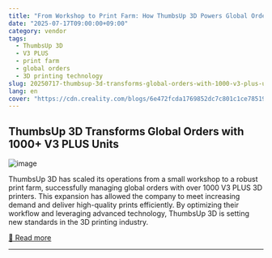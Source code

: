 ```yaml
---
title: "From Workshop to Print Farm: How ThumbsUp 3D Powers Global Orders with 1000+ V3 PLUS Units"
date: "2025-07-17T09:00:00+09:00"
category: vendor
tags:
  - ThumbsUp 3D
  - V3 PLUS
  - print farm
  - global orders
  - 3D printing technology
slug: 20250717-thumbsup-3d-transforms-global-orders-with-1000-v3-plus-units
lang: en
cover: "https://cdn.creality.com/blogs/6e472fcda1769852dc7c801c1ce78519.png"
---
```


## ThumbsUp 3D Transforms Global Orders with 1000+ V3 PLUS Units
![image](https://cdn.creality.com/blogs/6e472fcda1769852dc7c801c1ce78519.png)

ThumbsUp 3D has scaled its operations from a small workshop to a robust print farm, successfully managing global orders with over 1000 V3 PLUS 3D printers. This expansion has allowed the company to meet increasing demand and deliver high-quality prints efficiently. By optimizing their workflow and leveraging advanced technology, ThumbsUp 3D is setting new standards in the 3D printing industry.

[🔗 Read more](https://www.creality.com/blog/from-workshop-to-print-farm)

---